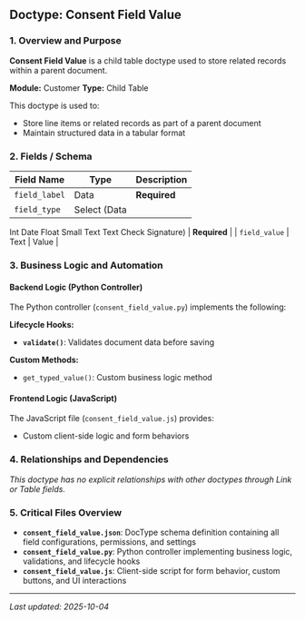 ## Doctype: Consent Field Value

### 1. Overview and Purpose

**Consent Field Value** is a child table doctype used to store related records within a parent document.

**Module:** Customer
**Type:** Child Table

This doctype is used to:
- Store line items or related records as part of a parent document
- Maintain structured data in a tabular format

### 2. Fields / Schema

| Field Name | Type | Description |
|------------|------|-------------|
| `field_label` | Data | **Required** |
| `field_type` | Select (Data
Int
Date
Float
Small Text
Text
Check
Signature) | **Required** |
| `field_value` | Text | Value |

### 3. Business Logic and Automation

#### Backend Logic (Python Controller)

The Python controller (`consent_field_value.py`) implements the following:

**Lifecycle Hooks:**
- **`validate()`**: Validates document data before saving

**Custom Methods:**
- `get_typed_value()`: Custom business logic method

#### Frontend Logic (JavaScript)

The JavaScript file (`consent_field_value.js`) provides:

- Custom client-side logic and form behaviors

### 4. Relationships and Dependencies

*This doctype has no explicit relationships with other doctypes through Link or Table fields.*

### 5. Critical Files Overview

- **`consent_field_value.json`**: DocType schema definition containing all field configurations, permissions, and settings
- **`consent_field_value.py`**: Python controller implementing business logic, validations, and lifecycle hooks
- **`consent_field_value.js`**: Client-side script for form behavior, custom buttons, and UI interactions

---

*Last updated: 2025-10-04*
